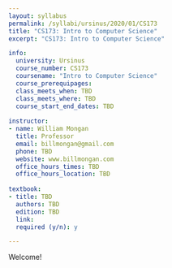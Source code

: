 ```yaml
---
layout: syllabus
permalink: /syllabi/ursinus/2020/01/CS173
title: "CS173: Intro to Computer Science"
excerpt: "CS173: Intro to Computer Science"

info:
  university: Ursinus
  course_number: CS173
  coursename: "Intro to Computer Science"
  course_prerequipages:
  class_meets_when: TBD
  class_meets_where: TBD
  course_start_end_dates: TBD
  
instructor:
- name: William Mongan
  title: Professor
  email: billmongan@gmail.com
  phone: TBD
  website: www.billmongan.com
  office_hours_times: TBD
  office_hours_location: TBD
  
textbook:
- title: TBD
  authors: TBD
  edition: TBD
  link: 
  required (y/n): y

---
```


Welcome!